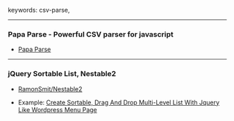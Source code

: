 keywords: csv-parse, 

---
### Papa Parse - Powerful CSV parser for javascript
* [Papa Parse](https://www.papaparse.com/)

--- 
### jQuery Sortable List, Nestable2
* [RamonSmit/Nestable2](https://github.com/RamonSmit/Nestable2)

* Example:
[Create Sortable, Drag And Drop Multi-Level List With Jquery Like Wordpress Menu Page](https://nadjmandev.com/create-sortable-drag-and-drop-multi-level-list-with-jquery-like-wordpress-menu-page/)